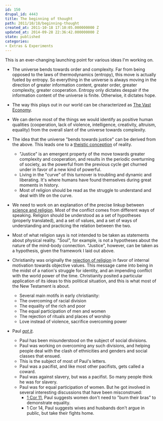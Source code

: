 ```yaml
---
id: 150
drupal_id: 4443
title: The beginning of thought
path: 2011/10/18/beginning-thought
created_at: 2011-10-18 17:10:05.000000000 Z
updated_at: 2014-09-28 22:36:42.000000000 Z
state: published
categories:
- Extras & Experiments
---
```

This is an ever-changing launching point for various ideas I'm working on.

+ The universe bends towards order and complexity. Far from being opposed to the laws of thermodynamics (entropy), this move is actually fueled by entropy. So everything in the universe is always moving in the direction of greater information content, greater order, greater complexity, greater cooperation. Entropy only dictates despair if the information content of the universe is finite. Otherwise, it dictates hope.

+ The way this plays out in our world can be characterized as [The Vast Economy](http://micahredding.com/blog/2012/01/31/vast-economy).

+ We can derive most of the things we would identify as positive human qualities (cooperation, lack of violence, intelligence, creativity, altruism, equality) from the overall slant of the universe towards complexity.

+ The idea that the universe "bends towards justice" can be derived from the above. This leads one to a <a href="http://micahredding.com/blog/2011/10/05/believe-or-dont-believe">theistic conception</a> of reality. 

    + "Justice" is an emergent property of the move towards greater complexity and cooperation, and results in the periodic overturning of society, as the powerful from the previous cycle get churned under in favor of a new kind of powerful. 
    + Living in the "curve" of this turnover is troubling and dynamic and liberating. It's where humans have found themselves during great moments in history.
    + Most of religion should be read as the struggle to understand and deal with life on the curve.

+ We need to work on an explanation of the precise linkup between <a href="http://micahredding.com/blog/2011/10/10/thoughts-science-and-religion">science and religion</a>. Most of the conflict comes from different ways of speaking. Religion should be understood as a set of hypotheses (properly translated), and a set of values, and a set of ways of understanding and practicing the relation between the two.

+ Most of what religion says is not intended to be taken as statements about physical reality. "Soul", for example, is not a hypotheses about the nature of the mind-body connection. "Justice", however, can be taken as a hypothesis, given the framework I laid out above.

+ Christianity was originally the <a href="http://micahredding.com/blog/2011/10/02/christianity-against-religion">rejection of religion</a> in favor of internal motivation towards objective values. This message came into being in the midst of a nation's struggle for identity, and an impending conflict with the world power of the time. Christianity posited a particular application of its ideas to this political situation, and this is what most of the New Testament is about.

    + Several main motifs in early christianity:
    + The overcoming of racial division
    + The equality of the rich and poor
    + The equal participation of men and women
    + The rejection of rituals and places of worship
    + Love instead of violence, sacrifice overcoming power

+ Paul _[got it](http://micahredding.com/blog/2011/10/03/paul)_.

    + Paul has been misunderstood on the subject of social divisions. 
    + Paul was working on overcoming any such divisions, and helping people deal with the clash of ethnicities and genders and social classes that ensued.
    + This is the subject of most of Paul's letters.
    + Paul was a pacifist, and like most other pacifists, gets called a coward.
    + Paul was against slavery, but was a pacifist. So many people think he was for slavery.
    + Paul was for equal participation of women. But he got involved in several interesting discussions that have been misconstrued:
        + [1 Cor 11](http://micahredding.com/blog/2011/10/30/how-1-corinthians-11-actually-statement-about-female-equality), Paul suggests women don't need to "burn their bras" to demonstrate equality.
        + 1 Cor 14, Paul suggests wives and husbands don't argue in public, but take their fights home.
